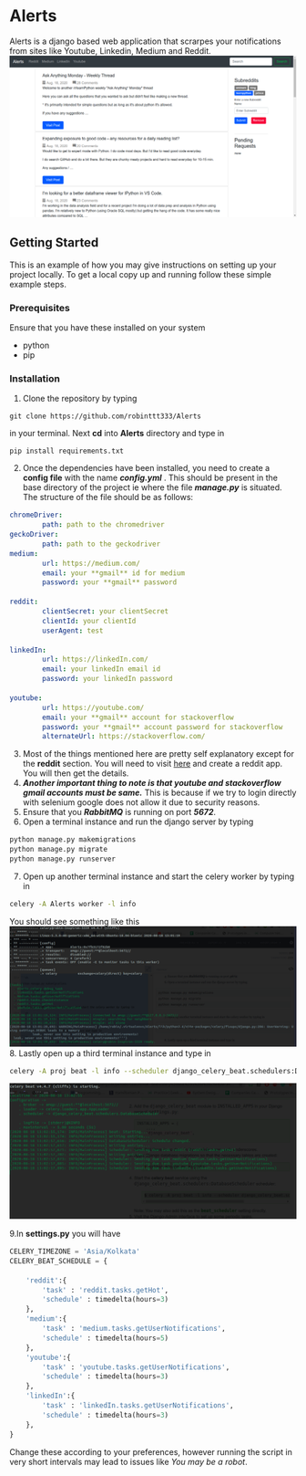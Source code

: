 # Alerts

Alerts is a django based web application that scrarpes your notifications from sites like Youtube, Linkedin, Medium and Reddit.
![Alerts home page](https://github.com/robinttt333/Alerts/blob/master/Screenshot%20from%202020-08-18%2017-47-34.png)
## Getting Started
This is an example of how you may give instructions on setting up your project locally.
To get a local copy up and running follow these simple example steps.
### Prerequisites
Ensure that you have these installed on your system
* python
* pip
### Installation
1. Clone the repository by typing 
``` 
git clone https://github.com/robinttt333/Alerts 
```
in your terminal. Next **cd** into **Alerts** directory and type in 
```
pip install requirements.txt
```
2. Once the dependencies have been installed, you need to create a **config file** with the name ***config.yml*** . This should be present in the base directory of the project ie where the file ***manage.py*** is situated.
The structure of the file should be as follows:
```yaml
chromeDriver:
        path: path to the chromedriver
geckoDriver:
        path: path to the geckodriver
medium:
        url: https://medium.com/
        email: your **gmail** id for medium
        password: your **gmail** password

reddit:
        clientSecret: your clientSecret
        clientId: your clientId
        userAgent: test

linkedIn:
        url: https://linkedIn.com/
        email: your linkedIn email id
        password: your linkedIn password

youtube:
        url: https://youtube.com/
        email: your **gmail** account for stackoverflow
        password: your **gmail** account password for stackoverflow
        alternateUrl: https://stackoverflow.com/
```
3. Most of the things mentioned here are pretty self explanatory except for the **reddit** section. You will need to visit [here](https://ssl.reddit.com/prefs/apps/) and create a reddit app. You will then get the details.
4. ***Another important thing to note is that youtube and stackoverflow gmail accounts must be same.*** This is because if we try to login directly with selenium google does not allow it due to security reasons.
5. Ensure that you ***RabbitMQ*** is running on port ***5672***.
6. Open a terminal instance and run the django server by typing 
```sh
python manage.py makemigrations
python manage.py migrate
python manage.py runserver
```
7. Open up another terminal instance and start the celery worker by typing in
```sh
celery -A Alerts worker -l info
```
You should see something like this
![celery worker](https://github.com/robinttt333/Alerts/blob/master/Screenshot%20from%202020-08-18%2018-31-29.png)
8. Lastly open up a third terminal instance and type in
```sh
celery -A proj beat -l info --scheduler django_celery_beat.schedulers:DatabaseScheduler
```
![celery beat](https://github.com/robinttt333/Alerts/blob/master/Screenshot%20from%202020-08-18%2018-33-00.png)

9.In **settings.py** you will have 
```python 
CELERY_TIMEZONE = 'Asia/Kolkata'
CELERY_BEAT_SCHEDULE = {
    
    'reddit':{
        'task' : 'reddit.tasks.getHot',
        'schedule' : timedelta(hours=3) 
    },
    'medium':{
        'task' : 'medium.tasks.getUserNotifications',
        'schedule' : timedelta(hours=5) 
    },
    'youtube':{
        'task' : 'youtube.tasks.getUserNotifications',
        'schedule' : timedelta(hours=3) 
    },
    'linkedIn':{
        'task' : 'linkedIn.tasks.getUserNotifications',
        'schedule' : timedelta(hours=3) 
    },
}
```
Change these according to your preferences, however running the script in very short intervals may lead to issues like *You may be a robot*.


